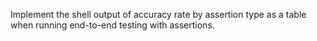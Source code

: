 Implement the shell output of accuracy rate by assertion type as a table when running end-to-end testing with assertions.
